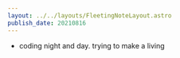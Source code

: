 ```yaml
---
layout: ../../layouts/FleetingNoteLayout.astro
publish_date: 20210816
---
```


- coding night and day. trying to make a living
